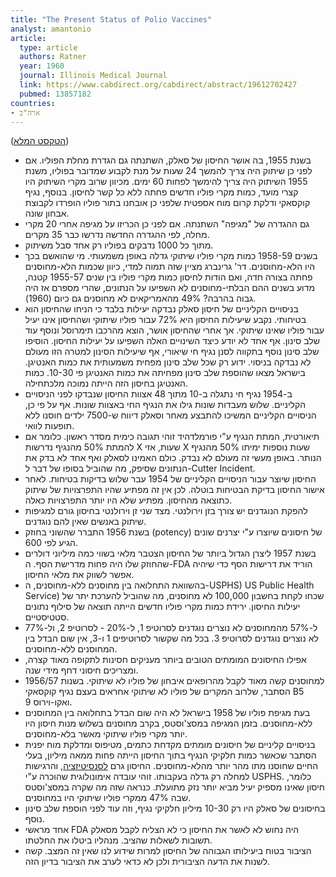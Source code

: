 ```yaml
---
title: "The Present Status of Polio Vaccines"
analyst: amantonio
article:
  type: article
  authors: Ratner
  year: 1960
  journal: Illinois Medical Journal
  link: https://www.cabdirect.org/cabdirect/abstract/19612702427 
  pubmed: 13857182
countries:
- ארה"ב
---
```


 ([הטקסט המלא](https://vaccination-information-portal.com/wp-content/uploads/2017/06/ratner_1960.pdf))
- בשנת 1955, בה אושר החיסון של סאלק, השתנתה גם הגדרת מחלת הפוליו. אם לפני כן שיתוק היה צריך להמשך 24 שעות על מנת לקבוע שמדובר בפוליו, משנת 1955 השיתוק היה צריך להימשך לפחות 60 ימים. מכיוון שרוב מקרי השיתוק היו קצרי מועד, כמות מקרי פוליו חדשים פחתה ללא כל קשר לחיסון. בנוסף, נגיף קוקסאקי ודלקת קרום מוח אספטית שלפני כן אובחנו בתור פוליו הופרדו לקבוצת אבחון שונה.
- גם ההגדרה של "מגיפה" השתנתה. אם לפני כן הכריזו על מגיפה אחרי 20 מקרי מחלה, לפי ההגדרה החדשה נדרשו כבר 35 מקרים.
- מתוך כל 1000 נדבקים בפוליו רק אחד סבל משיתוק.
- בשנים 1958-59 כמות מקרי פוליו שיתוקי גדלה באופן משמעותי. מי שהואשם בכך היו הלא-מחוסנים. דר' גרינברג מציין שזה תמוה למדי, כיוון שכמות הלא-מחוסנים פחתה בצורה חדה, ואם הודות לחיסון כמות מקרי פוליו בין שנים 1955-57 קטנה, מדוע בשנים ההם הבלתי-מחוסנים לא השפיעו על הנתונים, שהרי מספרם אז היה גבוה בהרבה? 49% מהאמריקאים לא מחוסנים גם כיום (1960).
- בניסויים הקליניים של חיסון סאלק נבדקה יעילות בלבד כי הניחו שהחיסון הוא בטיחותי. נקבע שיעילות החיסון היא 72% עבור פוליו שיתוקי ושהחיסון אינו יעיל עבור פוליו שאינו שיתוקי. אך אחרי שהחיסון אושר, הוצא מהרכבו תימרוסל ונוסף עוד שלב סינון. אף אחד לא יודע כיצד השינויים האלה השפיעו על יעילות החיסון. הוסיפו שלב סינון נוסף בתקווה לסנן נגיף חי שיאורי, אף שיעילות הסינון למטרה הזו מעולם לא נבדקה בניסוי. ידוע רק שכל שלב סינון מפחית משמעותית את כמות האנטיגן. בישראל מצאו שהוספת שלב סינון מפחיתה את כמות האנטיגן פי 10-30. כמות האנטיגן בחיסון הזה הייתה נמוכה מלכתחילה.
- ב-1954 נגיף חי נתגלה ב-10 מתוך 48 אצוות החיסון שנבדקו לפני הניסויים הקליניים. שלוש מעבדות שונות גילו את הנגיף החי באצוות שונות. אף על פי כן, הניסויים הקליניים המשיכו להתבצע מאחר וסאלק דיווח ש-7500 ילדים חוסנו ללא תופעות לוואי.
- תיאורטית, המתת הנגיף ע"י פורמלדהיד זוהי תגובה כימית מסדר ראשון. כלומר אם להמתת 50% מהנגיף נדרשות X שעות, אזי X שעות נוספות ימיתו 50% מהנגיף הנותר. באופן מעשי זה מעולם לא נבדק. כולם האמינו לסאלק ואף אחד לא בדק את הנתונים שסיפק, מה שהוביל בסופו של דבר ל-Cutter Incident.
- החיסון שיוצר עבור הניסויים הקליניים של 1954 עבר שלוש בדיקות בטיחות. לאחר אישור החיסון בדיקת הבטיחות בוטלה. לכן אין זה מפתיע שהיו התפרצויות של שיתוק כתוצאה מהחיסון. מפתיע שלא היו יותר התפרצויות כאלה.
- להפקת הנוגדנים יש צורך בזן וירולנטי. מצד שני זן וירולנטי בחיסון גורם למגיפות שיתוק באנשים שאין להם נוגדנים.
- בשנת 1956 התברר שהשוני בחוזק (potency) של חיסונים שיוצרו ע"י יצרנים שונים הגיע לפי 600.
- בשנת 1957 ליצרן הגדול ביותר של החיסון הצטבר מלאי בשווי כמה מיליוני דולרים שהחוזק שלו היה פחות מדרישת הסף. ה-FDA הוריד את דרישות הסף כדי שיהיה אפשר לשווק את מלאי החיסון.
- בהשוואת התחלואה בין מחוסנים ללא-מחוסנים, ה-USPHS) US Public Health Service) שכחו לקחת בחשבון 100,000 לא מחוסנים, מה שהוביל להערכת יתר של יעילות החיסון. ירידת כמות מקרי פוליו חדשים הייתה תוצאה של סילוף נתונים סטטיסטיים.
- ל-57% מהמחוסנים לא נוצרים נוגדנים לסרוטיפ 1, ל-20% - לסרוטיפ 2, ול-77% לא נוצרים נוגדנים לסרוטיפ 3. בכל מה שקשור לסרוטיפים 1 ו-3, אין שום הבדל בין המחוסנים ללא-מחוסנים.
- אפילו החיסונים המומתים הטובים ביותר מעניקים חסינות לתקופה מאוד קצרה, ומצריכים חיסוני דחף מידי שנה.
- למחוסנים קשה מאוד לקבל מהרופאים איבחון של פוליו לא שיתוקי. בשנות 1956/57 הסתבר, שלרוב המקרים של פוליו לא שיתוקי אחראים בעצם נגיף קוקסאקי B5 ואקו-וירוס 9.
- בעת מגיפת פוליו של 1958 בישראל לא היה שום הבדל בתחלואה בין המחוסנים ללא-מחוסנים. בזמן המגיפה במסצ'וסטס, בקרב מחוסנים בשלוש מנות חיסון היו יותר מקרי פוליו שיתוקי מאשר בלא-מחוסנים.
- בניסויים קליניים של חיסונים מומתים מקדחת כתמים, מטיפוס ומדלקת מוח יפנית הסתבר שכאשר כמות חלקיקי הנגיף בתוך החיסון הייתה פחות ממאה מיליון, בעלי החיים שחוסנו מתו מהר יותר מהלא-מחוסנים. החיסון גרם [לסנסיטיזציה](https://en.wikipedia.org/wiki/Sensitization_(immunology)), והרגישות למחלה רק גדלה בעקבותו. זוהי עובדה אימונולוגית שהוכרה ע"י USPHS. כלומר, חיסון שאינו מספיק יעיל מביא יותר נזק מתועלת. כנראה שזה מה שקרה במסצ'וסטס שבה 47% ממקרי פוליו שיתוקי היו במחוסנים.
- בחיסונים של סאלק היו רק 10-30 מיליון חלקיקי נגיף, וזה עוד לפני הוספת שלב סינון נוסף.
- אחד מראשי FDA היה נחוש לא לאשר את החיסון כי לא הצליח לקבל מסאלק תשובות לשאלות שהציב. מנהליו ביטלו את החלטתו.
- הציבור בטוח ביעילותו הגבוהה של החיסון למרות שידוע לנו שאין זה המצב. קשה לשנות את הדעה הציבורית ולכן לא כדאי לערב את הציבור בדיון הזה.
